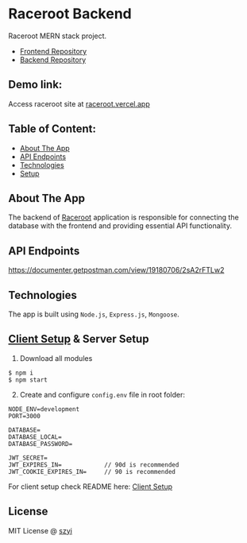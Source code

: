 # Raceroot Backend

Raceroot MERN stack project.

- [Frontend Repository](https://github.com/szyi10/raceroot-frontend)
- [Backend Repository](https://github.com/szyi10/raceroot-backend)

## Demo link:

Access raceroot site at [raceroot.vercel.app](https://raceroot.vercel.app/)

## Table of Content:

- [About The App](#about-the-app)
- [API Endpoints](#api)
- [Technologies](#technologies)
- [Setup](#setup)

## About The App

The backend of [Raceroot](https://github.com/szyi10/raceroot-frontend) application is responsible for connecting the database with the frontend and providing essential API functionality.

<a name="api"></a>

## API Endpoints

https://documenter.getpostman.com/view/19180706/2sA2rFTLw2

## Technologies

The app is built using `Node.js`, `Express.js`, `Mongoose`.

<a name="setup"></a>

## [Client Setup](https://github.com/szyi10/raceroot-frontend?tab=readme-ov-file#raceroot-frontend) & Server Setup

1. Download all modules

```
$ npm i
$ npm start
```

2. Create and configure `config.env` file in root folder:

```env
NODE_ENV=development
PORT=3000

DATABASE=
DATABASE_LOCAL=
DATABASE_PASSWORD=

JWT_SECRET=
JWT_EXPIRES_IN=            // 90d is recommended
JWT_COOKIE_EXPIRES_IN=     // 90 is recommended
```

For client setup check README here: [Client Setup](https://github.com/szyi10/raceroot-frontend?tab=readme-ov-file#raceroot-frontend)

## License

MIT License @ [szyi](https://www.szyi.xyz)
